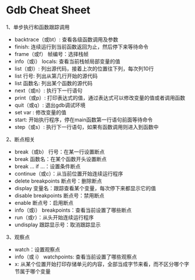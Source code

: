 # Gdb Cheat Sheet

1、单步执行和函数跟踪调用

- backtrace（或bt）: 查看各级函数调用及参数
- finish: 连续运行到当前函数返回为止，然后停下来等待命令
- frame（或f） 帧编号：选择栈帧
- info（或i） locals:	查看当前栈帧局部变量的值
- list（或l）: 列出源代码，接着上次的位置往下列，每次列10行
- list 行号: 列出从第几行开始的源代码
- list 函数名: 列出某个函数的源代码
- next（或n）: 执行下一行语句
- print（或p）: 打印表达式的值，通过表达式可以修改变量的值或者调用函数
- quit（或q）: 退出gdb调试环境
- set var :	修改变量的值
- start: 开始执行程序，停在main函数第一行语句前面等待命令
- step（或s）: 执行下一行语句，如果有函数调用则进入到函数中

2、断点相关

- break（或b） 行号：在某一行设置断点
- break 函数名：在某个函数开头设置断点
- break ... if ...：设置条件断点
- continue（或c）：从当前位置开始连续运行程序
- delete breakpoints 断点号：删除断点
- display 变量名：跟踪查看某个变量，每次停下来都显示它的值
- disable breakpoints 断点号：禁用断点
- enable 断点号：启用断点
- info（或i） breakpoints：查看当前设置了哪些断点
- run（或r）：从头开始连续运行程序
- undisplay 跟踪显示号：取消跟踪显示

3、观察点

- watch：设置观察点
- info（或 i） watchpoints: 查看当前设置了哪些观察点
- x: 从某个位置开始打印存储单元的内容，全部当成字节来看，而不区分哪个字节属于哪个变量
